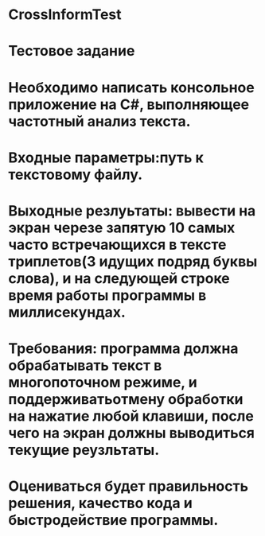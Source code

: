 # CrossInformTest
 #   Тестовое задание
 #   Необходимо написать консольное приложение на С#, выполняющее частотный анализ текста.
 #   Входные параметры:путь к текстовому файлу.
  #  Выходные резлуьтаты: вывести на экран черезе запятую 10 самых часто встречающихся в тексте триплетов(3 идущих подряд буквы слова), и на следующей строке время работы программы в миллисекундах.
  #  Требования: программа должна обрабатывать текст в многопоточном режиме, и поддерживатьотмену обработки на нажатие любой клавиши, после чего на экран должны выводиться текущие реузльтаты.
 #   Оцениваться будет правильность решения, качество кода и быстродействие программы.
